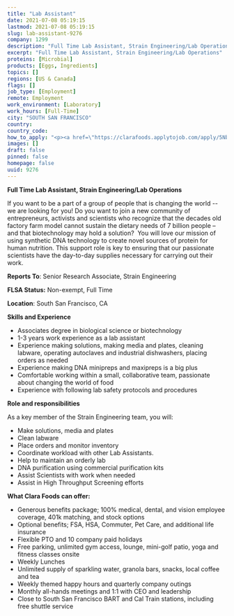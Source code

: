 ```yaml
---
title: "Lab Assistant"
date: 2021-07-08 05:19:15
lastmod: 2021-07-08 05:19:15
slug: lab-assistant-9276
company: 1299
description: "Full Time Lab Assistant, Strain Engineering/Lab Operations"
excerpt: "Full Time Lab Assistant, Strain Engineering/Lab Operations"
proteins: [Microbial]
products: [Eggs, Ingredients]
topics: []
regions: [US & Canada]
flags: []
job_type: [Employment]
remote: Employment
work_environment: [Laboratory]
work_hours: [Full-Time]
city: "SOUTH SAN FRANCISCO"
country: 
country_code: 
how_to_apply: "<p><a href=\"https://clarafoods.applytojob.com/apply/5NbaFaGkfC/Lab-Assistant-Strain-EngineeringLab-Operations?source=proteinreport\">https://clarafoods.applytojob.com/apply/5NbaFaGkfC/Lab-Assistant-Strain…</a></p>"
images: []
draft: false
pinned: false
homepage: false
uuid: 9276
---
```

<p><strong>Full Time Lab Assistant, Strain Engineering/Lab Operations</strong></p>
<p>If you want to be a part of a group of people that is changing the world -- we are looking for you! Do you want to join a new community of entrepreneurs, activists and scientists who recognize that the decades old factory farm model cannot sustain the dietary needs of 7 billion people – and that biotechnology may hold a solution?  You will love our mission of using synthetic DNA technology to create novel sources of protein for human nutrition. This support role is key to ensuring that our passionate scientists have the day-to-day supplies necessary for carrying out their work.</p>
<p><strong>Reports To</strong>: Senior Research Associate, Strain Engineering</p>
<p><strong>FLSA Status:</strong> Non-exempt, Full Time</p>
<p><strong>Location</strong>: South San Francisco, CA</p>
<p><strong>Skills and Experience</strong></p>
<ul>
<li>Associates degree in biological science or biotechnology</li>
<li>1-3 years work experience as a lab assistant</li>
<li>Experience making solutions, making media and plates, cleaning labware, operating autoclaves and industrial dishwashers, placing orders as needed</li>
<li>Experience making DNA minipreps and maxipreps is a big plus</li>
<li>Comfortable working within a small, collaborative team, passionate about changing the world of food</li>
<li>Experience with following lab safety protocols and procedures</li>
</ul>
<p><strong>Role and responsibilities</strong></p>
<p>As a key member of the Strain Engineering team, you will:</p>
<ul>
<li>Make solutions, media and plates</li>
<li>Clean labware </li>
<li>Place orders and monitor inventory</li>
<li>Coordinate workload with other Lab Assistants.</li>
<li>Help to maintain an orderly lab</li>
<li>DNA purification using commercial purification kits</li>
<li>Assist Scientists with work when needed</li>
<li>Assist in High Throughput Screening efforts</li>
</ul>
<p><strong>What Clara Foods can offer:</strong></p>
<ul>
<li>Generous benefits package; 100% medical, dental, and vision employee coverage, 401k matching, and stock options</li>
<li>Optional benefits; FSA, HSA, Commuter, Pet Care, and additional life insurance</li>
<li>Flexible PTO and 10 company paid holidays</li>
<li>Free parking, unlimited gym access, lounge, mini-golf patio, yoga and fitness classes onsite</li>
<li>Weekly Lunches</li>
<li>Unlimited supply of sparkling water, granola bars, snacks, local coffee and tea</li>
<li>Weekly themed happy hours and quarterly company outings</li>
<li>Monthly all-hands meetings and 1:1 with CEO and leadership</li>
<li>Close to South San Francisco BART and Cal Train stations, including free shuttle service</li>
</ul>
